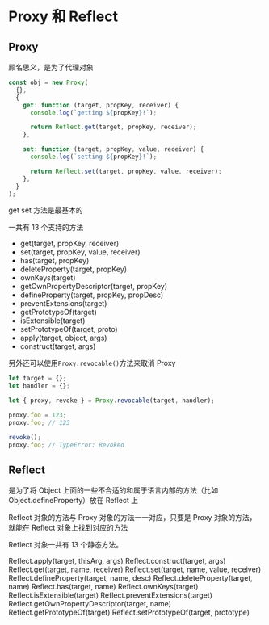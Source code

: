 # Proxy 和 Reflect

## Proxy

顾名思义，是为了代理对象

```js
const obj = new Proxy(
  {},
  {
    get: function (target, propKey, receiver) {
      console.log(`getting ${propKey}!`);

      return Reflect.get(target, propKey, receiver);
    },

    set: function (target, propKey, value, receiver) {
      console.log(`setting ${propKey}!`);

      return Reflect.set(target, propKey, value, receiver);
    },
  }
);
```

get set 方法是最基本的

一共有 13 个支持的方法

- get(target, propKey, receiver)
- set(target, propKey, value, receiver)
- has(target, propKey)
- deleteProperty(target, propKey)
- ownKeys(target)
- getOwnPropertyDescriptor(target, propKey)
- defineProperty(target, propKey, propDesc)
- preventExtensions(target)
- getPrototypeOf(target)
- isExtensible(target)
- setPrototypeOf(target, proto)
- apply(target, object, args)
- construct(target, args)

另外还可以使用`Proxy.revocable()`方法来取消 Proxy

```js
let target = {};
let handler = {};

let { proxy, revoke } = Proxy.revocable(target, handler);

proxy.foo = 123;
proxy.foo; // 123

revoke();
proxy.foo; // TypeError: Revoked
```

## Reflect

是为了将 Object 上面的一些不合适的和属于语言内部的方法（比如 Object.defineProperty）放在 Reflect 上

Reflect 对象的方法与 Proxy 对象的方法一一对应，只要是 Proxy 对象的方法，就能在 Reflect 对象上找到对应的方法

Reflect 对象一共有 13 个静态方法。

Reflect.apply(target, thisArg, args)
Reflect.construct(target, args)
Reflect.get(target, name, receiver)
Reflect.set(target, name, value, receiver)
Reflect.defineProperty(target, name, desc)
Reflect.deleteProperty(target, name)
Reflect.has(target, name)
Reflect.ownKeys(target)
Reflect.isExtensible(target)
Reflect.preventExtensions(target)
Reflect.getOwnPropertyDescriptor(target, name)
Reflect.getPrototypeOf(target)
Reflect.setPrototypeOf(target, prototype)
